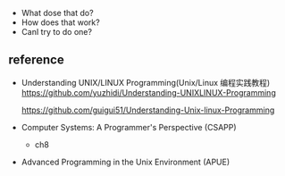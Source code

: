 - What dose that do?
- How does that work?
- CanI try to do one?

## reference

- Understanding UNIX/LINUX Programming(Unix/Linux 编程实践教程)
  https://github.com/yuzhidi/Understanding-UNIXLINUX-Programming

  https://github.com/guigui51/Understanding-Unix-linux-Programming

- Computer Systems: A Programmer's Perspective (CSAPP)

  - ch8

- Advanced Programming in the Unix Environment (APUE)

